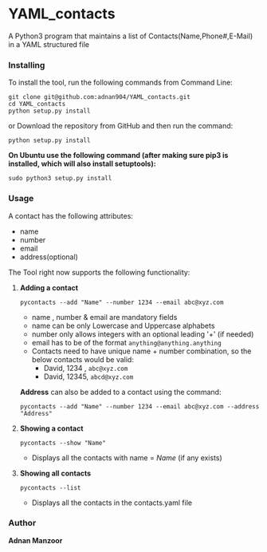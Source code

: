 # YAML_contacts
A Python3 program that maintains a list of Contacts(Name,Phone#,E-Mail) in a YAML structured file


### Installing

To install the tool, run the following commands from Command Line:

```
git clone git@github.com:adnan904/YAML_contacts.git
cd YAML_contacts
python setup.py install
```

or Download the repository from GitHub and then run the command:

```
python setup.py install
```

**On Ubuntu use the following command (after making sure pip3 is installed, which will also install setuptools):**

```
sudo python3 setup.py install
```


### Usage

A contact has the following attributes:
- name
- number
- email
- address(optional)

The Tool right now supports the following functionality:

1. **Adding a contact**
    ```
    pycontacts --add "Name" --number 1234 --email abc@xyz.com 
   ```
    - name , number & email are mandatory fields
    - name can be only Lowercase and Uppercase alphabets
    - number only allows integers with an optional leading '+' (if needed)
    - email has to be of the format `anything@anything.anything` 
    - Contacts need to have unique name + number combination, so the below contacts would be valid:
        - David, 1234 , `abc@xyz.com`
        - David, 12345, `abcd@xyz.com`
      
   **Address** can also be added to a contact using the command:
    ```
    pycontacts --add "Name" --number 1234 --email abc@xyz.com --address "Address"
   ```

2. **Showing a contact**
    ```
    pycontacts --show "Name"  
    ```
      - Displays all the contacts with name = *Name* (if any exists)

3. **Showing all contacts**
    ```
    pycontacts --list  
    ```
      - Displays all the contacts in the contacts.yaml file
      
 ### Author 
   **Adnan Manzoor**

